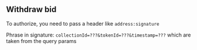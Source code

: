 ## Withdraw bid

To authorize, you need to pass a header like `address:signature`

Phrase in signature: `collectionId=???&tokenId=???&timestamp=???` which are taken from the query params
